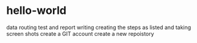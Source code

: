 # hello-world
data routing test and report writing
creating the steps as listed and taking screen shots
create a GIT account
create a new repoistory

